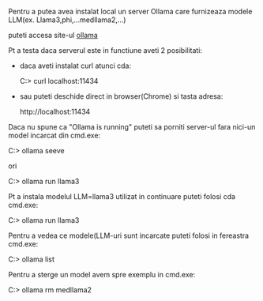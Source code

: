
Pentru a putea avea instalat local un server Ollama care furnizeaza modele LLM(ex. Llama3,phi,...medllama2,...)

puteti accesa site-ul [ollama](https://ollama.com/download/windows)



Pt a testa daca serverul este in functiune aveti 2 posibilitati:
 - daca aveti instalat curl atunci cda:

   C:\> curl localhost:11434
   
 - sau puteti deschide direct in browser(Chrome) si tasta adresa:
   
   http://localhost:11434

Daca nu spune ca "Ollama is running" puteti sa porniti server-ul fara nici-un model incarcat din cmd.exe:
   
   C:\> ollama seeve

ori

   C:\> ollama run llama3


   
Pt a instala modelul LLM=llama3 utilizat in continuare puteti folosi cda cmd.exe: 

 C:\> ollama run llama3

Pentru a vedea ce modele(LLM-uri sunt incarcate puteti folosi in fereastra cmd.exe:

 C:\> ollama list

Pentru a sterge un model avem spre exemplu in cmd.exe:

 C:> ollama rm medllama2
